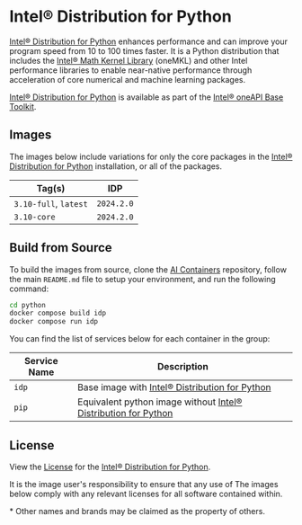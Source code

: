 # Intel® Distribution for Python

[Intel® Distribution for Python] enhances performance and can improve your program speed from 10 to 100 times faster. It is a Python distribution that includes the [Intel® Math Kernel Library] (oneMKL) and other Intel performance libraries to enable near-native performance through acceleration of core numerical and machine learning packages.

[Intel® Distribution for Python] is available as part of the [Intel® oneAPI Base Toolkit](https://software.intel.com/content/www/us/en/develop/tools/oneapi/base-toolkit.html).

## Images

The images below include variations for only the core packages in the [Intel® Distribution for Python] installation, or all of the packages.

| Tag(s)                 | IDP        |
| ---------------------- | ---------- |
| `3.10-full`, `latest`  | `2024.2.0` |
| `3.10-core`            | `2024.2.0` |

## Build from Source

To build the images from source, clone the [AI Containers](https://github.com/intel/ai-containers) repository, follow the main `README.md` file to setup your environment, and run the following command:

```bash
cd python
docker compose build idp
docker compose run idp
```

You can find the list of services below for each container in the group:

| Service Name | Description                                                         |
| ------------ | ------------------------------------------------------------------- |
| `idp`        | Base image with [Intel® Distribution for Python]                    |
| `pip`        | Equivalent python image without [Intel® Distribution for Python]    |

## License

View the [License](https://github.com/intel/ai-containers/blob/main/LICENSE) for the [Intel® Distribution for Python].

It is the image user's responsibility to ensure that any use of The images below comply with any relevant licenses for all software contained within.

\* Other names and brands may be claimed as the property of others.

<!--Below are links used in these document. They are not rendered: -->

[Intel® Distribution for Python]: https://www.intel.com/content/www/us/en/developer/tools/oneapi/distribution-for-python.html#gs.9bos9m
[Intel® Math Kernel Library]: https://www.intel.com/content/www/us/en/developer/tools/oneapi/onemkl.html
